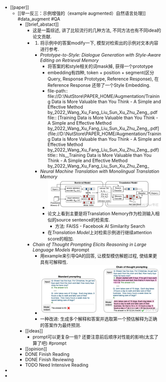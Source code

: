 - [[paper]]
	- [[举一反三：示例增强的（example augmented）自然语言处理]] #data_augment #QA
		- [[brief_abstact]]
			- 这是一篇综述, 讲了比较流行的几种方法, 不同方法也有不同idea的论文贡献.
			- 1. 将示例中的答案modify一下, 模型对检索出的示例对文本内容进行参考.
				- *Prototype-to-Style: Dialogue Generation with Style-Aware Editing on Retrieval Memory*
					- 将答案的和style相关的词mask掉, 获得一个prototype
					- embedding有四种, token + position + segment(区分Query, Response Prototype, Reference Response), 在Reference Response  还带了一个Style Embedding.
					- file-path:: file://D:\NutStore\PAPER_HOME/Augmentation/Training Data is More Valuable than You Think - A Simple and Effective Method by_2022_Wang_Xu_Fang_Liu_Sun_Xu_Zhu_Zeng_.pdf
					  file:: [Training Data is More Valuable than You Think - A Simple and Effective Method by_2022_Wang_Xu_Fang_Liu_Sun_Xu_Zhu_Zeng_.pdf](file://D:\NutStore\PAPER_HOME/Augmentation/Training Data is More Valuable than You Think - A Simple and Effective Method by_2022_Wang_Xu_Fang_Liu_Sun_Xu_Zhu_Zeng_.pdf)
					  title:: hls__Training Data is More Valuable than You Think - A Simple and Effective Method by_2022_Wang_Xu_Fang_Liu_Sun_Xu_Zhu_Zeng_
				- *Neural Machine Translation with Monolingual Translation Memory*
					- ![image.png](../assets/image_1654093029612_0.png)
					- 论文上看到主要是将Translation Memory作为检测输入相似的source sentence的检索库.
						- 方法: FAISS - Facebook AI Similarity Search
					- 在*Translation Model*上对检索示例进行继续attention score的相加.
			- _Chain of Thought Prompting Elicits Reasoning in Large Language Models_ #prompt
				- 用example来引导QA的回答, 让模型模仿解题过程, 使结果更具有可解释性.
				- ![image.png](../assets/image_1654145645924_0.png)
				- 一种改进: 生成多个解释和答案并选取第一个预估解释为正确的答案作为最终预测.
		- [[ideas]]
			- prompt可以更复杂一些? 还要注意前后顺序对性能的影响(太玄了算了吧) #prompt
		- [[opinion]]
		- DONE  Finish Reading
		- DONE Finish Reviewing
		- TODO  Need Intensive Reading
-
-